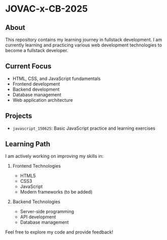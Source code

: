 # JOVAC-x-CB-2025

## About
This repository contains my learning journey in fullstack development. I am currently learning and practicing various web development technologies to become a fullstack developer.

## Current Focus
- HTML, CSS, and JavaScript fundamentals
- Frontend development
- Backend development
- Database management
- Web application architecture

## Projects
- `javascript_150625`: Basic JavaScript practice and learning exercises

## Learning Path
I am actively working on improving my skills in:
1. Frontend Technologies
   - HTML5
   - CSS3
   - JavaScript
   - Modern frameworks (to be added)

2. Backend Technologies
   - Server-side programming
   - API development
   - Database management

Feel free to explore my code and provide feedback!